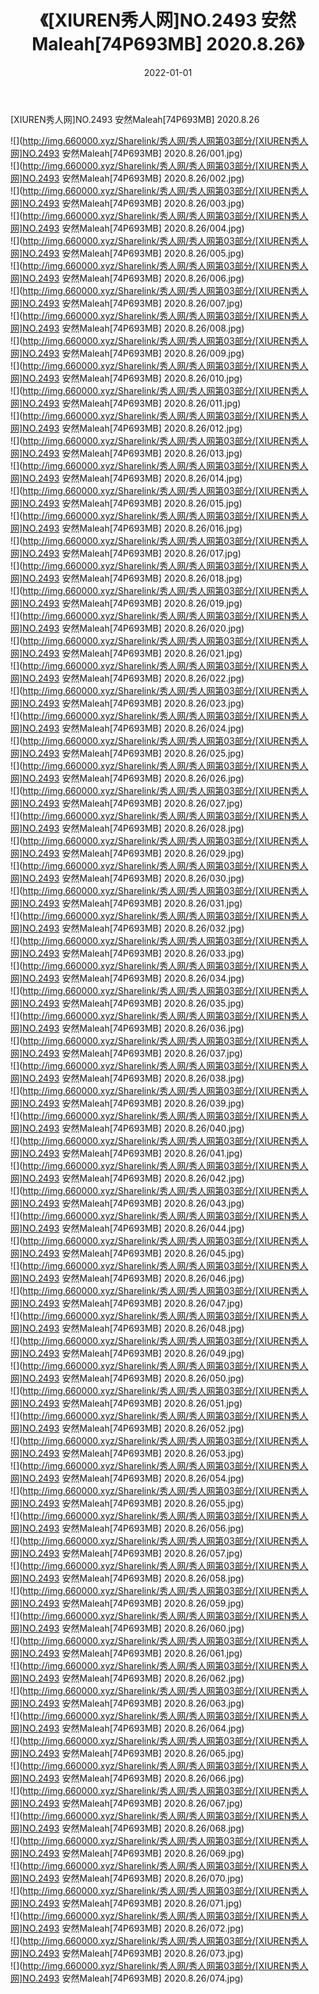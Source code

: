 ﻿---
layout: post
title:  《[XIUREN秀人网]NO.2493 安然Maleah[74P693MB] 2020.8.26》
date:   2022-01-01
img: http://img.660000.xyz/Sharelink/秀人网/秀人网第03部分/[XIUREN秀人网]NO.2493 安然Maleah[74P693MB] 2020.8.26/000.jpg
categories: [美女, 清纯, 唯美]
---

[XIUREN秀人网]NO.2493 安然Maleah[74P693MB] 2020.8.26

 ![](http://img.660000.xyz/Sharelink/秀人网/秀人网第03部分/[XIUREN秀人网]NO.2493 安然Maleah[74P693MB] 2020.8.26/001.jpg) <br>![](http://img.660000.xyz/Sharelink/秀人网/秀人网第03部分/[XIUREN秀人网]NO.2493 安然Maleah[74P693MB] 2020.8.26/002.jpg) <br>![](http://img.660000.xyz/Sharelink/秀人网/秀人网第03部分/[XIUREN秀人网]NO.2493 安然Maleah[74P693MB] 2020.8.26/003.jpg) <br>![](http://img.660000.xyz/Sharelink/秀人网/秀人网第03部分/[XIUREN秀人网]NO.2493 安然Maleah[74P693MB] 2020.8.26/004.jpg) <br>![](http://img.660000.xyz/Sharelink/秀人网/秀人网第03部分/[XIUREN秀人网]NO.2493 安然Maleah[74P693MB] 2020.8.26/005.jpg) <br>![](http://img.660000.xyz/Sharelink/秀人网/秀人网第03部分/[XIUREN秀人网]NO.2493 安然Maleah[74P693MB] 2020.8.26/006.jpg) <br>![](http://img.660000.xyz/Sharelink/秀人网/秀人网第03部分/[XIUREN秀人网]NO.2493 安然Maleah[74P693MB] 2020.8.26/007.jpg) <br>![](http://img.660000.xyz/Sharelink/秀人网/秀人网第03部分/[XIUREN秀人网]NO.2493 安然Maleah[74P693MB] 2020.8.26/008.jpg) <br>![](http://img.660000.xyz/Sharelink/秀人网/秀人网第03部分/[XIUREN秀人网]NO.2493 安然Maleah[74P693MB] 2020.8.26/009.jpg) <br>![](http://img.660000.xyz/Sharelink/秀人网/秀人网第03部分/[XIUREN秀人网]NO.2493 安然Maleah[74P693MB] 2020.8.26/010.jpg) <br>![](http://img.660000.xyz/Sharelink/秀人网/秀人网第03部分/[XIUREN秀人网]NO.2493 安然Maleah[74P693MB] 2020.8.26/011.jpg) <br>![](http://img.660000.xyz/Sharelink/秀人网/秀人网第03部分/[XIUREN秀人网]NO.2493 安然Maleah[74P693MB] 2020.8.26/012.jpg) <br>![](http://img.660000.xyz/Sharelink/秀人网/秀人网第03部分/[XIUREN秀人网]NO.2493 安然Maleah[74P693MB] 2020.8.26/013.jpg) <br>![](http://img.660000.xyz/Sharelink/秀人网/秀人网第03部分/[XIUREN秀人网]NO.2493 安然Maleah[74P693MB] 2020.8.26/014.jpg) <br>![](http://img.660000.xyz/Sharelink/秀人网/秀人网第03部分/[XIUREN秀人网]NO.2493 安然Maleah[74P693MB] 2020.8.26/015.jpg) <br>![](http://img.660000.xyz/Sharelink/秀人网/秀人网第03部分/[XIUREN秀人网]NO.2493 安然Maleah[74P693MB] 2020.8.26/016.jpg) <br>![](http://img.660000.xyz/Sharelink/秀人网/秀人网第03部分/[XIUREN秀人网]NO.2493 安然Maleah[74P693MB] 2020.8.26/017.jpg) <br>![](http://img.660000.xyz/Sharelink/秀人网/秀人网第03部分/[XIUREN秀人网]NO.2493 安然Maleah[74P693MB] 2020.8.26/018.jpg) <br>![](http://img.660000.xyz/Sharelink/秀人网/秀人网第03部分/[XIUREN秀人网]NO.2493 安然Maleah[74P693MB] 2020.8.26/019.jpg) <br>![](http://img.660000.xyz/Sharelink/秀人网/秀人网第03部分/[XIUREN秀人网]NO.2493 安然Maleah[74P693MB] 2020.8.26/020.jpg) <br>![](http://img.660000.xyz/Sharelink/秀人网/秀人网第03部分/[XIUREN秀人网]NO.2493 安然Maleah[74P693MB] 2020.8.26/021.jpg) <br>![](http://img.660000.xyz/Sharelink/秀人网/秀人网第03部分/[XIUREN秀人网]NO.2493 安然Maleah[74P693MB] 2020.8.26/022.jpg) <br>![](http://img.660000.xyz/Sharelink/秀人网/秀人网第03部分/[XIUREN秀人网]NO.2493 安然Maleah[74P693MB] 2020.8.26/023.jpg) <br>![](http://img.660000.xyz/Sharelink/秀人网/秀人网第03部分/[XIUREN秀人网]NO.2493 安然Maleah[74P693MB] 2020.8.26/024.jpg) <br>![](http://img.660000.xyz/Sharelink/秀人网/秀人网第03部分/[XIUREN秀人网]NO.2493 安然Maleah[74P693MB] 2020.8.26/025.jpg) <br>![](http://img.660000.xyz/Sharelink/秀人网/秀人网第03部分/[XIUREN秀人网]NO.2493 安然Maleah[74P693MB] 2020.8.26/026.jpg) <br>![](http://img.660000.xyz/Sharelink/秀人网/秀人网第03部分/[XIUREN秀人网]NO.2493 安然Maleah[74P693MB] 2020.8.26/027.jpg) <br>![](http://img.660000.xyz/Sharelink/秀人网/秀人网第03部分/[XIUREN秀人网]NO.2493 安然Maleah[74P693MB] 2020.8.26/028.jpg) <br>![](http://img.660000.xyz/Sharelink/秀人网/秀人网第03部分/[XIUREN秀人网]NO.2493 安然Maleah[74P693MB] 2020.8.26/029.jpg) <br>![](http://img.660000.xyz/Sharelink/秀人网/秀人网第03部分/[XIUREN秀人网]NO.2493 安然Maleah[74P693MB] 2020.8.26/030.jpg) <br>![](http://img.660000.xyz/Sharelink/秀人网/秀人网第03部分/[XIUREN秀人网]NO.2493 安然Maleah[74P693MB] 2020.8.26/031.jpg) <br>![](http://img.660000.xyz/Sharelink/秀人网/秀人网第03部分/[XIUREN秀人网]NO.2493 安然Maleah[74P693MB] 2020.8.26/032.jpg) <br>![](http://img.660000.xyz/Sharelink/秀人网/秀人网第03部分/[XIUREN秀人网]NO.2493 安然Maleah[74P693MB] 2020.8.26/033.jpg) <br>![](http://img.660000.xyz/Sharelink/秀人网/秀人网第03部分/[XIUREN秀人网]NO.2493 安然Maleah[74P693MB] 2020.8.26/034.jpg) <br>![](http://img.660000.xyz/Sharelink/秀人网/秀人网第03部分/[XIUREN秀人网]NO.2493 安然Maleah[74P693MB] 2020.8.26/035.jpg) <br>![](http://img.660000.xyz/Sharelink/秀人网/秀人网第03部分/[XIUREN秀人网]NO.2493 安然Maleah[74P693MB] 2020.8.26/036.jpg) <br>![](http://img.660000.xyz/Sharelink/秀人网/秀人网第03部分/[XIUREN秀人网]NO.2493 安然Maleah[74P693MB] 2020.8.26/037.jpg) <br>![](http://img.660000.xyz/Sharelink/秀人网/秀人网第03部分/[XIUREN秀人网]NO.2493 安然Maleah[74P693MB] 2020.8.26/038.jpg) <br>![](http://img.660000.xyz/Sharelink/秀人网/秀人网第03部分/[XIUREN秀人网]NO.2493 安然Maleah[74P693MB] 2020.8.26/039.jpg) <br>![](http://img.660000.xyz/Sharelink/秀人网/秀人网第03部分/[XIUREN秀人网]NO.2493 安然Maleah[74P693MB] 2020.8.26/040.jpg) <br>![](http://img.660000.xyz/Sharelink/秀人网/秀人网第03部分/[XIUREN秀人网]NO.2493 安然Maleah[74P693MB] 2020.8.26/041.jpg) <br>![](http://img.660000.xyz/Sharelink/秀人网/秀人网第03部分/[XIUREN秀人网]NO.2493 安然Maleah[74P693MB] 2020.8.26/042.jpg) <br>![](http://img.660000.xyz/Sharelink/秀人网/秀人网第03部分/[XIUREN秀人网]NO.2493 安然Maleah[74P693MB] 2020.8.26/043.jpg) <br>![](http://img.660000.xyz/Sharelink/秀人网/秀人网第03部分/[XIUREN秀人网]NO.2493 安然Maleah[74P693MB] 2020.8.26/044.jpg) <br>![](http://img.660000.xyz/Sharelink/秀人网/秀人网第03部分/[XIUREN秀人网]NO.2493 安然Maleah[74P693MB] 2020.8.26/045.jpg) <br>![](http://img.660000.xyz/Sharelink/秀人网/秀人网第03部分/[XIUREN秀人网]NO.2493 安然Maleah[74P693MB] 2020.8.26/046.jpg) <br>![](http://img.660000.xyz/Sharelink/秀人网/秀人网第03部分/[XIUREN秀人网]NO.2493 安然Maleah[74P693MB] 2020.8.26/047.jpg) <br>![](http://img.660000.xyz/Sharelink/秀人网/秀人网第03部分/[XIUREN秀人网]NO.2493 安然Maleah[74P693MB] 2020.8.26/048.jpg) <br>![](http://img.660000.xyz/Sharelink/秀人网/秀人网第03部分/[XIUREN秀人网]NO.2493 安然Maleah[74P693MB] 2020.8.26/049.jpg) <br>![](http://img.660000.xyz/Sharelink/秀人网/秀人网第03部分/[XIUREN秀人网]NO.2493 安然Maleah[74P693MB] 2020.8.26/050.jpg) <br>![](http://img.660000.xyz/Sharelink/秀人网/秀人网第03部分/[XIUREN秀人网]NO.2493 安然Maleah[74P693MB] 2020.8.26/051.jpg) <br>![](http://img.660000.xyz/Sharelink/秀人网/秀人网第03部分/[XIUREN秀人网]NO.2493 安然Maleah[74P693MB] 2020.8.26/052.jpg) <br>![](http://img.660000.xyz/Sharelink/秀人网/秀人网第03部分/[XIUREN秀人网]NO.2493 安然Maleah[74P693MB] 2020.8.26/053.jpg) <br>![](http://img.660000.xyz/Sharelink/秀人网/秀人网第03部分/[XIUREN秀人网]NO.2493 安然Maleah[74P693MB] 2020.8.26/054.jpg) <br>![](http://img.660000.xyz/Sharelink/秀人网/秀人网第03部分/[XIUREN秀人网]NO.2493 安然Maleah[74P693MB] 2020.8.26/055.jpg) <br>![](http://img.660000.xyz/Sharelink/秀人网/秀人网第03部分/[XIUREN秀人网]NO.2493 安然Maleah[74P693MB] 2020.8.26/056.jpg) <br>![](http://img.660000.xyz/Sharelink/秀人网/秀人网第03部分/[XIUREN秀人网]NO.2493 安然Maleah[74P693MB] 2020.8.26/057.jpg) <br>![](http://img.660000.xyz/Sharelink/秀人网/秀人网第03部分/[XIUREN秀人网]NO.2493 安然Maleah[74P693MB] 2020.8.26/058.jpg) <br>![](http://img.660000.xyz/Sharelink/秀人网/秀人网第03部分/[XIUREN秀人网]NO.2493 安然Maleah[74P693MB] 2020.8.26/059.jpg) <br>![](http://img.660000.xyz/Sharelink/秀人网/秀人网第03部分/[XIUREN秀人网]NO.2493 安然Maleah[74P693MB] 2020.8.26/060.jpg) <br>![](http://img.660000.xyz/Sharelink/秀人网/秀人网第03部分/[XIUREN秀人网]NO.2493 安然Maleah[74P693MB] 2020.8.26/061.jpg) <br>![](http://img.660000.xyz/Sharelink/秀人网/秀人网第03部分/[XIUREN秀人网]NO.2493 安然Maleah[74P693MB] 2020.8.26/062.jpg) <br>![](http://img.660000.xyz/Sharelink/秀人网/秀人网第03部分/[XIUREN秀人网]NO.2493 安然Maleah[74P693MB] 2020.8.26/063.jpg) <br>![](http://img.660000.xyz/Sharelink/秀人网/秀人网第03部分/[XIUREN秀人网]NO.2493 安然Maleah[74P693MB] 2020.8.26/064.jpg) <br>![](http://img.660000.xyz/Sharelink/秀人网/秀人网第03部分/[XIUREN秀人网]NO.2493 安然Maleah[74P693MB] 2020.8.26/065.jpg) <br>![](http://img.660000.xyz/Sharelink/秀人网/秀人网第03部分/[XIUREN秀人网]NO.2493 安然Maleah[74P693MB] 2020.8.26/066.jpg) <br>![](http://img.660000.xyz/Sharelink/秀人网/秀人网第03部分/[XIUREN秀人网]NO.2493 安然Maleah[74P693MB] 2020.8.26/067.jpg) <br>![](http://img.660000.xyz/Sharelink/秀人网/秀人网第03部分/[XIUREN秀人网]NO.2493 安然Maleah[74P693MB] 2020.8.26/068.jpg) <br>![](http://img.660000.xyz/Sharelink/秀人网/秀人网第03部分/[XIUREN秀人网]NO.2493 安然Maleah[74P693MB] 2020.8.26/069.jpg) <br>![](http://img.660000.xyz/Sharelink/秀人网/秀人网第03部分/[XIUREN秀人网]NO.2493 安然Maleah[74P693MB] 2020.8.26/070.jpg) <br>![](http://img.660000.xyz/Sharelink/秀人网/秀人网第03部分/[XIUREN秀人网]NO.2493 安然Maleah[74P693MB] 2020.8.26/071.jpg) <br>![](http://img.660000.xyz/Sharelink/秀人网/秀人网第03部分/[XIUREN秀人网]NO.2493 安然Maleah[74P693MB] 2020.8.26/072.jpg) <br>![](http://img.660000.xyz/Sharelink/秀人网/秀人网第03部分/[XIUREN秀人网]NO.2493 安然Maleah[74P693MB] 2020.8.26/073.jpg) <br>![](http://img.660000.xyz/Sharelink/秀人网/秀人网第03部分/[XIUREN秀人网]NO.2493 安然Maleah[74P693MB] 2020.8.26/074.jpg) <br>